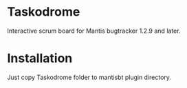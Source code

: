 # Taskodrome
Interactive scrum board for Mantis bugtracker 1.2.9 and later.

# Installation
Just copy Taskodrome folder to mantisbt plugin directory.
